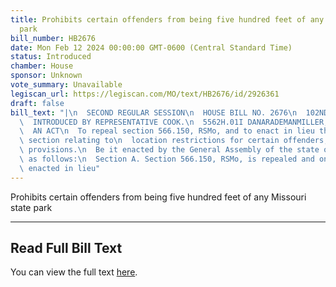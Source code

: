 ```yaml
---
title: Prohibits certain offenders from being five hundred feet of any Missouri state
  park
bill_number: HB2676
date: Mon Feb 12 2024 00:00:00 GMT-0600 (Central Standard Time)
status: Introduced
chamber: House
sponsor: Unknown
vote_summary: Unavailable
legiscan_url: https://legiscan.com/MO/text/HB2676/id/2926361
draft: false
bill_text: "|\n  SECOND REGULAR SESSION\n  HOUSE BILL NO. 2676\n  102ND GENERAL ASSEMBLY\n\
  \  INTRODUCED BY REPRESENTATIVE COOK.\n  5562H.01I DANARADEMANMILLER,ChiefClerk\n\
  \  AN ACT\n  To repeal section 566.150, RSMo, and to enact in lieu thereof one new\
  \ section relating to\n  location restrictions for certain offenders, with penalty\
  \ provisions.\n  Be it enacted by the General Assembly of the state of Missouri,\
  \ as follows:\n  Section A. Section 566.150, RSMo, is repealed and one new section\
  \ enacted in lieu"
---
```

Prohibits certain offenders from being five hundred feet of any Missouri state park

---

## Read Full Bill Text

You can view the full text [here](https://legiscan.com/MO/text/HB2676/id/2926361).

